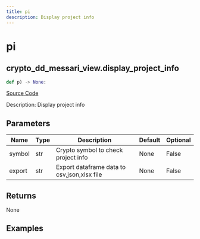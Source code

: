 ```yaml
---
title: pi
description: Display project info
---
```

# pi

## crypto_dd_messari_view.display_project_info

```python
def p) -> None:
```
[Source Code](https://github.com/OpenBB-finance/OpenBBTerminal/tree/main/openbb_terminal/decorators.py#L457)

Description: Display project info

## Parameters

| Name | Type | Description | Default | Optional |
| ---- | ---- | ----------- | ------- | -------- |
| symbol | str | Crypto symbol to check project info | None | False |
| export | str | Export dataframe data to csv,json,xlsx file | None | False |

## Returns

None

## Examples

